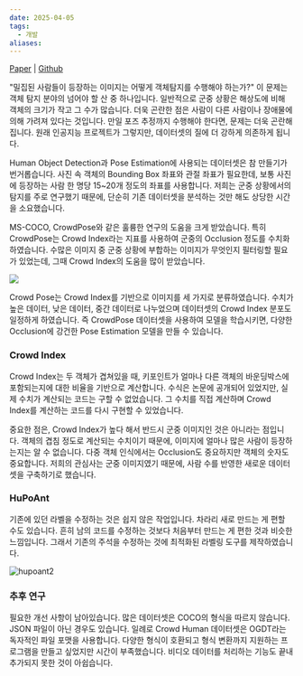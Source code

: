 ```yaml
---
date: 2025-04-05
tags:
  - 개발
aliases:
---
```


[Paper](https://www.dbpia.co.kr/journal/articleDetail?nodeId=NODE12014926) | [Github](https://github.com/InhaKMS/HuPo-AnT)

"밀집된 사람들이 등장하는 이미지는 어떻게 객체탐지를 수행해야 하는가?" 이 문제는 객체 탐지 분야의 넘어야 할 산 중 하나입니다. 일반적으로 군중 상황은 해상도에 비해 객체의 크기가 작고 그 수가 많습니다. 더욱 곤란한 점은 사람이 다른 사람이나 장애물에 의해 가려져 있다는 것입니다. 만일 포즈 추정까지 수행해야 한다면, 문제는 더욱 곤란해집니다. 원래 인공지능 프로젝트가 그렇지만, 데이터셋의 질에 더 강하게 의존하게 됩니다.

Human Object Detection과 Pose Estimation에 사용되는 데이터셋은 참 만들기가 번거롭습니다. 사진 속 객체의 Bounding Box 좌표와 관절 좌표가 필요한데, 보통 사진에 등장하는 사람 한 명당 15~20개 정도의 좌표를 사용합니다. 저희는 군중 상황에서의 탐지를 주로 연구했기 때문에, 단순히 기존 데이터셋을 분석하는 것만 해도 상당한 시간을 소요했습니다.

MS-COCO, CrowdPose와 같은 훌륭한 연구의 도움을 크게 받았습니다. 특히 CrowdPose는 Crowd Index라는 지표를 사용하여 군중의 Occlusion 정도를 수치화하였습니다. 수많은 이미지 중 군중 상황에 부합하는 이미지가 무엇인지 필터링할 필요가 있었는데, 그때 Crowd Index의 도움을 많이 받았습니다.


[![](https://github.com/jeffffffli/CrowdPose/raw/master/crowdpose.gif)](https://github.com/jeffffffli/CrowdPose/blob/master/crowdpose.gif)

Crowd Pose는 Crowd Index를 기반으로 이미지를 세 가지로 분류하였습니다. 수치가 높은 데이터, 낮은 데이터, 중간 데이터로 나누었으며 데이터셋의 Crowd Index 분포도 일정하게 하였습니다. 즉 CrowdPose 데이터셋을 사용하여 모델을 학습시키면, 다양한 Occlusion에 강건한 Pose Estimation 모델을 만들 수 있습니다.

### Crowd Index

Crowd Index는 두 객체가 겹쳐있을 때, 키포인트가 얼마나 다른 객체의 바운딩박스에 포함되는지에 대한 비율을 기반으로 계산합니다. 수식은 논문에 공개되어 있었지만, 실제 수치가 계산되는 코드는 구할 수 없었습니다. 그 수치를 직접 계산하며 Crowd Index를 계산하는 코드를 다시 구현할 수 있었습니다.

중요한 점은, Crowd Index가 높다 해서 반드시 군중 이미지인 것은 아니라는 점입니다. 객체의 겹침 정도로 계산되는 수치이기 때문에, 이미지에 얼마나 많은 사람이 등장하는지는 알 수 없습니다. 다중 객체 인식에서는 Occlusion도 중요하지만 객체의 숫자도 중요합니다. 저희의 관심사는 군중 이미지였기 때문에, 사람 수를 반영한 새로운 데이터셋을 구축하기로 했습니다.
### HuPoAnt

기존에 있던 라벨을 수정하는 것은 쉽지 않은 작업입니다. 차라리 새로 만드는 게 편할 수도 있습니다. 흔히 남의 코드를 수정하는 것보다 처음부터 만드는 게 편한 것과 비슷한 느낌입니다. 그래서 기존의 주석을 수정하는 것에 최적화된 라벨링 도구를 제작하였습니다.


![hupoant2](images/hupoant_2.png)


### 추후 연구

필요한 개선 사항이 남아있습니다. 많은 데이터셋은 COCO의 형식을 따르지 않습니다. JSON 파일이 아닌 경우도 있습니다. 일례로 Crowd Human 데이터셋은 OGDT라는 독자적인 파일 포맷을 사용합니다. 다양한 형식이 호환되고 형식 변환까지 지원하는 프로그램을 만들고 싶었지만 시간이 부족했습니다. 비디오 데이터를 처리하는 기능도 끝내 추가되지 못한 것이 아쉽습니다.